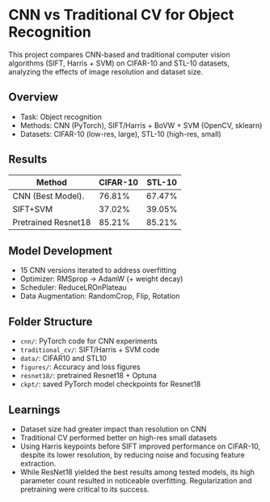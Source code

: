 # CNN vs Traditional CV for Object Recognition

This project compares CNN-based and traditional computer vision algorithms (SIFT, Harris + SVM) on CIFAR-10 and STL-10 datasets, analyzing the effects of image resolution and dataset size.

## Overview
- Task: Object recognition
- Methods: CNN (PyTorch), SIFT/Harris + BoVW + SVM (OpenCV, sklearn)
- Datasets: CIFAR-10 (low-res, large), STL-10 (high-res, small)

## Results
| Method              | CIFAR-10 | STL-10 |
|---------------------|----------|--------|
| CNN (Best Model).   | 76.81%   | 67.47% |
| SIFT+SVM            | 37.02%   | 39.05% |
| Pretrained Resnet18 | 85.21%   | 85.21% |

## Model Development
- 15 CNN versions iterated to address overfitting
- Optimizer: RMSprop → AdamW (+ weight decay)
- Scheduler: ReduceLROnPlateau
- Data Augmentation: RandomCrop, Flip, Rotation

## Folder Structure
- `cnn/`: PyTorch code for CNN experiments
- `traditional_cv/`: SIFT/Harris + SVM code
- `data/`: CIFAR10 and STL10
- `figures/`: Accuracy and loss figures
- `resnet18/`: pretrained Resnet18 + Optuna
- `ckpt/`: saved PyTorch model checkpoints for Resnet18

## Learnings
- Dataset size had greater impact than resolution on CNN
- Traditional CV performed better on high-res small datasets
- Using Harris keypoints before SIFT improved performance on CIFAR-10, despite its lower resolution, by reducing noise and focusing feature extraction.
- While ResNet18 yielded the best results among tested models, its high parameter count resulted in noticeable overfitting. Regularization and pretraining were critical to its success.
